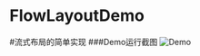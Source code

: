 # FlowLayoutDemo
#流式布局的简单实现
###Demo运行截图
![Demo](http://img.blog.csdn.net/20160414162834700?watermark/2/text/aHR0cDovL2Jsb2cuY3Nkbi5uZXQv/font/5a6L5L2T/fontsize/400/fill/I0JBQkFCMA==/dissolve/70/gravity/Center)
